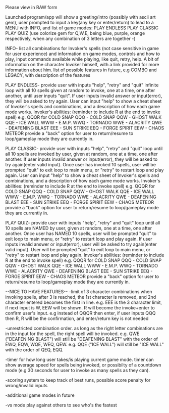 Please view in RAW form

Launched program/app will show a greeting/intro (possibly with ascii art gem), user prompted to input a key(any key or enter/return) to lead to a MENU with INFO, and list of game modes:
PLAY ENDLESS
PLAY CLASSIC
PLAY QUIZ
(use colorize gem for Q,W,E, being blue, purple, orange respectively, when any combination of 3 letters are together -)

INFO- 
list all combinations for Invoker's spells (not case sensitive in game for user experience) and information on game modes, controls and how to play, input commands available while playing, like quit, retry, help. A bit of information on the character Invoker himself, with a link provided for more information about him. list of possible features in future, e.g COMBO and LEGACY, with description of the features

PLAY ENDLESS-
provide user with inputs "help", "retry" and "quit"
infinite loop with all 10 spells given at random to invoke, one at a time, one after another, until user inputs "quit". If user inputs invalid answer or input(error), they will be asked to try again. 
User can input "help" to show a cheat sheet of Invoker's spells and combinations, and a description of how each game mode works. 
Invoker's abilities: (reminder to include R at the end to invoke spell) e.g. QQQR for COLD SNAP
QQQ - COLD SNAP
QQW - GHOST WALK
QQE - ICE WALL
WWW - E.M.P.
WWQ - TORNADO
WWE - ALACRITY
QWE - DEAFENING BLAST
EEE - SUN STRIKE
EEQ - FORGE SPIRIT
EEW - CHAOS METEOR
provide a "back" option for user to return/resume to loop/gameplay mode they are currently in.

PLAY CLASSIC-
provide user with inputs "help", "retry" and "quit"
loop until all 10 spells are invoked by user, given at random, one at a time, one after another. If user inputs invalid answer or input(error), they will be asked to try again(enter valid input). Once user has invoked 10 spells, user will be prompted "quit" to exit loop to main menu, or "retry" to restart loop and play again.
User can input "help" to show a cheat sheet of Invoker's spells and combinations, and a description of how each game mode works. 
Invoker's abilities: (reminder to include R at the end to invoke spell) e.g. QQQR for COLD SNAP
QQQ - COLD SNAP
QQW - GHOST WALK
QQE - ICE WALL
WWW - E.M.P.
WWQ - TORNADO
WWE - ALACRITY
QWE - DEAFENING BLAST
EEE - SUN STRIKE
EEQ - FORGE SPIRIT
EEW - CHAOS METEOR
provide a "back" option for user to return/resume to loop/gameplay mode they are currently in.

PLAY QUIZ- 
provide user with inputs "help", "retry" and "quit"
loop until all 10 spells are NAMED by user, given at random, one at a time, one after another. Once user has NAMED 10 spells, user will be prompted "quit" to exit loop to main menu, or "retry" to restart loop and play again. If user inputs invalid answer or input(error), user will be asked to try again(enter valid input). User will be prompted "quit" to exit loop to main menu, or "retry" to restart loop and play again.
Invoker's abilities: (reminder to include R at the end to invoke spell) e.g. QQQR for COLD SNAP
QQQ - COLD SNAP
QQW - GHOST WALK
QQE - ICE WALL
WWW - E.M.P.
WWQ - TORNADO
WWE - ALACRITY
QWE - DEAFENING BLAST
EEE - SUN STRIKE
EEQ - FORGE SPIRIT
EEW - CHAOS METEOR
provide a "back" option for user to return/resume to loop/gameplay mode they are currently in.

--NICE TO HAVE FEATURES--
-limit of 3 character combinations when invoking spells, after 3 is reached, the 1st character is removed, and 2nd character entered becomes the first in line. 
e.g. EEE is the 3 character limit, if next input is W, EEW will be shown.
R will become the invoke+enter to confirm user's input.
e.g instead of QQQR then enter, if user inputs QQQ then R, R will be the confirmation, and enter/return key is not needed

-unrestricted combination order. as long as the right letter combinations are in the input for the spell, the right spell will be invoked. 
e.g. QWE ("DEAFENING BLAST") will still be "DEAFENING BLAST" with the order of EWQ, EQW, WQE, WEQ, QEW.
e.g. QQE ("ICE WALL") will still be "ICE WALL" with the order of QEQ, EQQ.

-timer for how long user takes/is playing current game mode. timer can show average speed for spells being invoked, or possibilty of a countdown mode (e.g 30 seconds for user to invoke as many spells as they can).

-scoring system to keep track of best runs, possible score penalty for wrong/invalid inputs

-additional game modes in future

-vs mode
play against others to see who's the fastest

